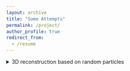 ```yaml
---
layout: archive
title: "Some Attempts"
permalink: /project/
author_profile: true
redirect_from:
  - /resume
---
```


<details>
<summary> 3D reconstruction based on random particles </summary>
![figure](/files/Figure_center.png)
<details>









